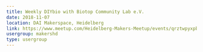 ```yaml
---
title: Weekly DIYbio with Biotop Community Lab e.V.
date: 2018-11-07
location: DAI Makerspace, Heidelberg
link: https://www.meetup.com/Heidelberg-Makers-Meetup/events/qrztwpyxpbkb/
usergroup: makershd
type: usergroup
---
```

